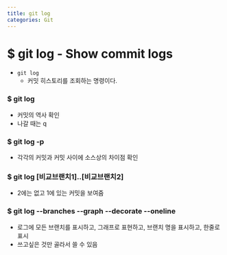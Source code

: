 ```yaml
---
title: git log
categories: Git
---
```


# $ git log - Show commit logs
- `git log`
    - 커밋 히스토리를 조회하는 명령이다.

### $ git log
- 커밋의 역사 확인
- 나갈 때는 q

### $ git log -p
- 각각의 커밋과 커밋 사이에 소스상의 차이점 확인

### $ git log [비교브랜치1]..[비교브랜치2]
- 2에는 없고 1에 있는 커밋을 보여줌

### $ git log --branches --graph --decorate --oneline
- 로그에 모든 브랜치를 표시하고, 그래프로 표현하고, 브랜치 명을 표시하고, 한줄로 표시
- 쓰고싶은 것만 골라서 쓸 수 있음